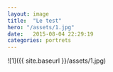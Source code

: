 ```yaml
---
layout: image
title:  "Le test"
hero: "/assets/1.jpg"
date:   2015-08-04 22:29:19
categories: portrets
---
```

![1]({{ site.baseurl }}/assets/1.jpg)